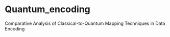 # Quantum_encoding
Comparative Analysis of Classical-to-Quantum Mapping Techniques in Data Encoding
